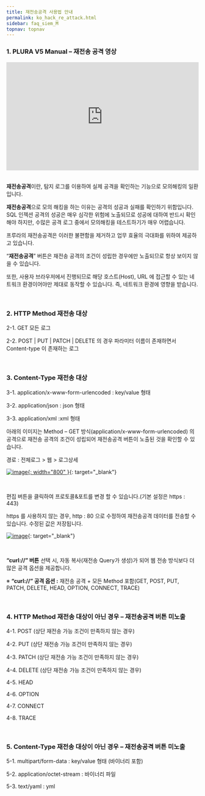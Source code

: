 ```yaml
---
title: 재전송공격 사용법 안내 
permalink: ko_hack_re_attack.html
sidebar: faq_siem_M
topnav: topnav
---
```


### 1. PLURA V5 Manual – 재전송 공격 영상

<style>.embed-container { position: relative; padding-bottom: 56.25%; height: 0; overflow: hidden; max-width: 100%; } .embed-container iframe, .embed-container object, .embed-container embed { position: absolute; top: 0; left: 0; width: 100%; height: 100%; }</style><div class='embed-container'><iframe src='https://www.youtube.com/embed/_ICFu8Rg5h0' frameborder='0' allowfullscreen></iframe></div>

<br />

**재전송공격**이란, 탐지 로그를 이용하여 실제 공격을 확인하는 기능으로 모의해킹의 일환입니다.

**재전송공격**으로 모의 해킹을 하는 이유는 공격의 성공과 실패를 확인하기 위함입니다.
SQL 인젝션 공격의 성공은 매우 심각한 위험에 노출되므로 성공에 대하여 반드시 확인해야 하지만,
수많은 공격 로그 중에서 모의해킹을 테스트하기가 매우 어렵습니다.

프루라의 재전송공격은 이러한 불편함을 제거하고 업무 효율의 극대화를 위하여 제공하고 있습니다.

“**재전송공격**” 버튼은 재전송 공격의 조건이 성립한 경우에만 노출되므로 항상 보이지 않을 수 있습니다.

또한, 사용자 브라우저에서 진행되므로 해당 호스트(Host), URL 에 접근할 수 있는 네트워크 환경이어야만 제대로 동작할 수 있습니다. 즉, 네트워크 환경에 영향을 받습니다.

<br />

### 2. HTTP Method 재전송 대상

2-1. GET 모든 로그

2-2.
POST | PUT | PATCH | DELETE 의 경우 파라미터 이름이 존재하면서 Content-type 이 존재하는 로그

<br />

### 3. Content-Type 재전송 대상

3-1. application/x-www-form-urlencoded : key/value 형태

3-2. application/json : json 형태

3-3. application/xml :xml 형태

아래의 이미지는 Method – GET 방식(application/x-www-form-urlencoded) 의 공격으로 재전송 공격의 조건이 성립되어 재전송공격 버튼이 노출된 것을 확인할 수 있습니다.

경로 : 전체로그 > 웹 > 로그상세

 [![image](/docs/images/Additianal/hack/1.png){: width="800" }](/docs/images/Additianal/aws/1.png){: target="_blank"}

<br />

편집 버튼을 클릭하여 프로토콜&포트를 변경 할 수 있습니다.(기본 설정은 https : 443)

https 를 사용하지 않는 경우, http : 80 으로 수정하여 재전송공격 데이터를 전송할 수 있습니다.
수정된 값은 저장됩니다.

 [![image](/docs/images/Additianal/hack/2.png)](/docs/images/Additianal/aws/2.png){: target="_blank"}
 
 <br />

**“curl://” 버튼** 선택 시, 자동 복사(재전송 Query가 생성)가 되어 웹 전송 방식보다 더 많은 공격 옵션을 제공합니다.

※ **“curl://” 공격 옵션 :** 재전송 공격 + 모든 Method 포함(GET, POST, PUT, PATCH, DELETE, HEAD, OPTION, CONNECT, TRACE)

<br />

### 4. HTTP Method 재전송 대상이 아닌 경우 – 재전송공격 버튼 미노출

4-1. POST (상단 재전송 가능 조건이 만족하지 않는 경우)

4-2. PUT (상단 재전송 가능 조건이 만족하지 않는 경우)

4-3. PATCH (상단 재전송 가능 조건이 만족하지 않는 경우)

4-4. DELETE (상단 재전송 가능 조건이 만족하지 않는 경우)

4-5. HEAD

4-6. OPTION

4-7. CONNECT

4-8. TRACE

<br />

### 5. Content-Type 재전송 대상이 아닌 경우 – 재전송공격 버튼 미노출

5-1. multipart/form-data : key/value 형태 (바이너리 포함)

5-2. application/octet-stream : 바이너리 파일

5-3. text/yaml : yml
